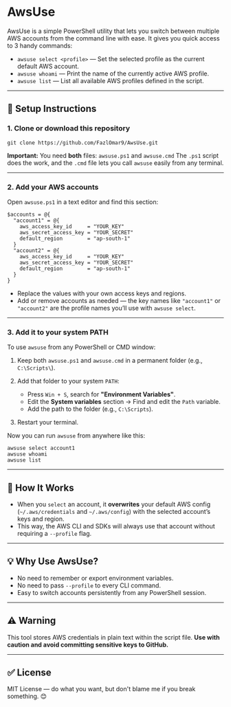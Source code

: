 # AwsUse

AwsUse is a simple PowerShell utility that lets you switch between multiple AWS accounts from the command line with ease.
It gives you quick access to 3 handy commands:

* `awsuse select <profile>` — Set the selected profile as the current default AWS account.
* `awsuse whoami` — Print the name of the currently active AWS profile.
* `awsuse list` — List all available AWS profiles defined in the script.

---

## 🔧 Setup Instructions

### 1. Clone or download this repository

```
git clone https://github.com/FazlOmar9/AwsUse.git
```

**Important:** You need **both** files: `awsuse.ps1` and `awsuse.cmd`
The `.ps1` script does the work, and the `.cmd` file lets you call `awsuse` easily from any terminal.

---

### 2. Add your AWS accounts

Open `awsuse.ps1` in a text editor and find this section:

```
$accounts = @{
  "account1" = @{
    aws_access_key_id     = "YOUR_KEY"
    aws_secret_access_key = "YOUR_SECRET"
    default_region        = "ap-south-1"
  }
  "account2" = @{
    aws_access_key_id     = "YOUR_KEY"
    aws_secret_access_key = "YOUR_SECRET"
    default_region        = "ap-south-1"
  }
}
```

* Replace the values with your own access keys and regions.
* Add or remove accounts as needed — the key names like `"account1"` or `"account2"` are the profile names you’ll use with `awsuse select`.

---

### 3. Add it to your system PATH

To use `awsuse` from any PowerShell or CMD window:

1. Keep both `awsuse.ps1` and `awsuse.cmd` in a permanent folder (e.g., `C:\Scripts\`).
2. Add that folder to your system `PATH`:

   * Press `Win + S`, search for **"Environment Variables"**.
   * Edit the **System variables** section → Find and edit the `Path` variable.
   * Add the path to the folder (e.g., `C:\Scripts`).
3. Restart your terminal.

Now you can run `awsuse` from anywhere like this:

```
awsuse select account1
awsuse whoami
awsuse list
```

---

## 📁 How It Works

* When you `select` an account, it **overwrites** your default AWS config (`~/.aws/credentials` and `~/.aws/config`) with the selected account’s keys and region.
* This way, the AWS CLI and SDKs will always use that account without requiring a `--profile` flag.

---

## 💡 Why Use AwsUse?

* No need to remember or export environment variables.
* No need to pass `--profile` to every CLI command.
* Easy to switch accounts persistently from any PowerShell session.

---

## ⚠️ Warning

This tool stores AWS credentials in plain text within the script file.
**Use with caution and avoid committing sensitive keys to GitHub.**

---

## ✅ License

MIT License — do what you want, but don't blame me if you break something. 😊
